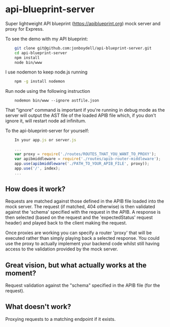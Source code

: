 # api-blueprint-server

Super lightweight API blueprint (https://apiblueprint.org) mock server and proxy for Express.

To see the demo with my API blueprint:
```bash
    git clone git@github.com:jonboydell/api-blueprint-server.git
    cd api-blueprint-server
    npm install
    node bin/www
```

I use nodemon to keep node.js running
```bash
    npm -g install nodemon
```
Run node using the following instruction
```
    nodemon bin/www --ignore astfile.json
```
That "ignore" command is important if you're running in debug mode as the server will output the AST file of the loaded APIB file which, if you don't ignore it, will restart node ad infinitum.

To the api-blueprint-server for yourself:
```javascript
    In your app.js or server.js

    ...
    var proxy = require('./routes/ROUTES_THAT_YOU_WANT_TO_PROXY');
    var apibmiddleware = require('./routes/apib-router-middleware');
    app.use(apibmiddleware('./PATH_TO_YOUR_APIB_FILE', proxy));
    app.use('/', index);
    ...
```

How does it work?
---
Requests are matched against those defined in the APIB file loaded into the mock server.  The request (if matched, 404 otherwise) is then validated against the 'schema' specified with the request in the APIB.  A response is then selected (based on the request and the 'expectedStatus' request header) and played back to the client making the request.

Once proxies are working you can specify a router 'proxy' that will be executed rather than simply playing back a selected response.  You could use the proxy to actually implement your backend code whilst still having access to the validation provided by the mock server.


Great vision, but what actually works at the moment?
---
Request validation against the "schema" specified in the APIB file (for the request).

What doesn't work?
---
Proxying requests to a matching endpoint if it exists.
